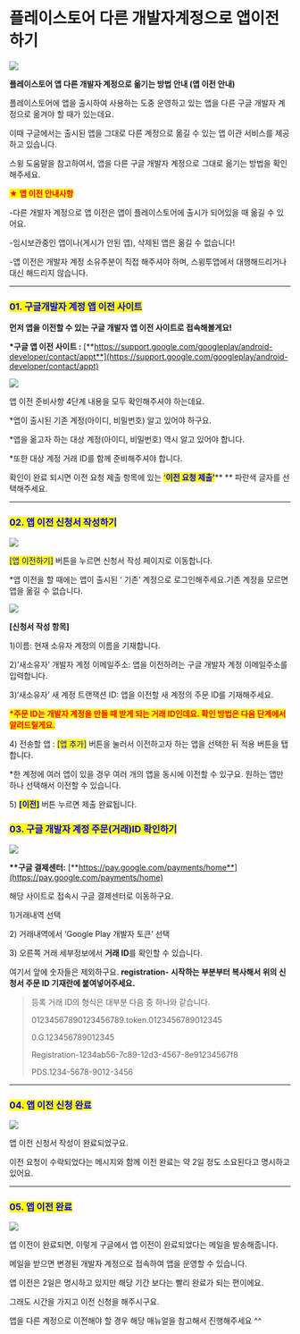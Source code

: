 # 플레이스토어 다른 개발자계정으로 앱이전하기

![](https://wp.swing2app.co.kr/wp-content/uploads/2018/09/%EA%B5%AC%EA%B8%80-%EC%95%B1-%EC%9D%B4%EC%A0%84-%EC%A0%9C%EB%AA%A9.png)

**플레이스토어 앱 다른 개발자 계정으로 옮기는 방법 안내 (앱 이전 안내)**

플레이스토어에 앱을 출시하여 사용하는 도중 운영하고 있는 앱을 다른 구글 개발자 계정으로 옮겨야 할 때가 있는데요.

이때 구글에서는 출시된 앱을 그대로 다른 계정으로 옮길 수 있는 앱 이관 서비스를 제공하고 있습니다.

스윙 도움말을 참고하여서, 앱을 다른 구글 개발자 계정으로 그대로 옮기는 방법을 확인해주세요.

<mark style="color:red;">**★ 앱 이전 안내사항**</mark>

\-다른 개발자 계정으로 앱 이전은 앱이 플레이스토어에 출시가 되어있을 때 옮길 수 있어요.

\-임시보관중인 앱이나(게시가 안된 앱), 삭제된 앱은 옮길 수 없습니다!

\-앱 이전은 개발자 계정 소유주분이 직접 해주셔야 하며, 스윙투앱에서 대행해드리거나 대신 해드리지 않습니다.

***

### <mark style="color:blue;">**01. 구글개발자 계정 앱 이전 사이트**</mark>

**먼저 앱을 이전할 수 있는 구글 개발자 앱 이전 사이트로 접속해볼게요!**

**\*구글 앱 이전 사이트 :** [**https://support.google.com/googleplay/android-developer/contact/appt**](https://support.google.com/googleplay/android-developer/contact/appt)

![](https://wp.swing2app.co.kr/wp-content/uploads/2018/09/%ED%94%8C%EB%A0%88%EC%9D%B4%EC%8A%A4%ED%86%A0%EC%96%B4%EC%95%B1%EC%9D%B4%EC%A0%841\_new.png)

앱 이전 준비사항 4단계 내용을 모두 확인해주셔야 하는데요.

\*앱이 출시된 기존 계정(아이디, 비밀번호) 알고 있어야 하구요.

\*앱을 옮고자 하는 대상 계정(아이디, 비밀번호) 역시 알고 있어야 합니다.

\*또한 대상 계정 거래 ID를 함께 준비해주셔야 합니다.

확인이 완료 되시면 이전 요청 제출 항목에 있는 <mark style="color:blue;">‘</mark><mark style="color:blue;">**이전 요청 제출’**</mark>** ** 파란색 글자를 선택해주세요.

***

### <mark style="color:blue;">**02. 앱 이전 신청서 작성하기**</mark>

![](https://wp.swing2app.co.kr/wp-content/uploads/2018/09/%ED%94%8C%EB%A0%88%EC%9D%B4%EC%8A%A4%ED%86%A0%EC%96%B4%EC%95%B1%EC%9D%B4%EC%A0%842\_new.png)

<mark style="color:blue;">\[앱 이전하기]</mark> 버튼을 누르면 신청서 작성 페이지로 이동합니다.

\*앱 이전을 할 때에는 앱이 출시된 ‘ 기존’ 계정으로 로그인해주세요.기존 계정을 모르면 앱을 옮길 수 없습니다.

![](https://wp.swing2app.co.kr/wp-content/uploads/2018/09/%ED%94%8C%EB%A0%88%EC%9D%B4%EC%8A%A4%ED%86%A0%EC%96%B4%EC%95%B1%EC%9D%B4%EC%A0%843\_new.png)

**\[신청서 작성 항목]**

1\)이름: 현재 소유자 계정의 이름을 기재합니다.&#x20;

2\)’새소유자’ 개발자 계정 이메일주소: 앱을 이전하려는 구글 개발자 계정 이메일주소를 입력합니다.

3\)‘새소유자’ 새 계정 트랜잭션 ID: 앱을 이전할 새 계정의 주문 ID를 기재해주세요.

<mark style="color:red;">**\*주문 ID는 개발자 계정을 만들 때 받게 되는 거래 ID인데요. 확인 방법은 다음 단계에서 알려드릴게요.**</mark>

4\) 전송할 앱 : <mark style="color:blue;">\[앱 추가]</mark> 버튼을 눌러서 이전하고자 하는 앱을 선택한 뒤 적용 버튼을 탭합니다.&#x20;

\*한 계정에 여러 앱이 있을 경우 여러 개의 앱을 동시에 이전할 수 있구요. 원하는 앱만 하나 선택해서 이전할 수 있습니다.

5\) <mark style="color:blue;">**\[이전]**</mark> 버튼 누르면 제출 완료됩니다.



### <mark style="color:blue;">**03. 구글 개발자 계정 주문(거래)ID 확인하기**</mark>

![](https://wp.swing2app.co.kr/wp-content/uploads/2018/09/%EC%95%B1%EC%9D%B4%EC%A0%843.png)

**\*\*구글 결제센터:** [**https://pay.google.com/payments/home**](https://pay.google.com/payments/home)

해당 사이트로 접속시 구글 결제센터로 이동하구요.

1\)거래내역 선택

2\) 거래내역에서 ‘Google Play 개발자 토큰’ 선택

3\) 오른쪽 거래 세부정보에서 **거래 ID**를 확인할 수 있습니다.

여기서 앞에 숫자들은 제외하구요. **registration- 시작하는 부분부터 복사해서 위의 신청서 주문 ID 기재란에 붙여넣어주세요.**

> 등록 거래 ID의 형식은 대부분 다음 중 하나와 같습니다.
>
> 01234567890123456789.token.0123456789012345
>
> 0.G.123456789012345
>
> Registration-1234ab56-7c89-12d3-4567-8e91234567f8
>
> PDS.1234-5678-9012-3456

****

### <mark style="color:blue;">**04. 앱 이전 신청 완료**</mark>

![](https://wp.swing2app.co.kr/wp-content/uploads/2018/09/%ED%94%8C%EB%A0%88%EC%9D%B4%EC%8A%A4%ED%86%A0%EC%96%B4%EC%95%B1%EC%9D%B4%EC%A0%844\_new.png)

앱 이전 신청서 작성이 완료되었구요.&#x20;

이전 요청이 수락되었다는 메시지와 함께 이전 완료는 약 2일 정도 소요된다고 명시하고 있어요.

***

### <mark style="color:blue;">**05. 앱 이전 완료**</mark>

![](https://wp.swing2app.co.kr/wp-content/uploads/2018/09/%EC%95%B1%EC%9D%B4%EC%A0%845.png)

앱 이전이 완료되면, 이렇게 구글에서 앱 이전이 완료되었다는 메일을 발송해줍니다.

메일을 받으면 변경된 개발자 계정으로 접속하여 앱을 운영할 수 있습니다.



앱 이전은 2일은 명시하고 있지만 해당 기간 보다는 빨리 완료가 되는 편이에요.

그래도 시간을 가지고 이전 신청을 해주시구요.

앱을 다른 계정으로 이전해야 할 경우 해당 매뉴얼을 참고해서 진행해주세요 ^^
